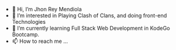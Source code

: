 - 👋 Hi, I’m Jhon Rey Mendiola
- 👀 I’m interested in Playing Clash of Clans, and doing front-end Technologies
- 🌱 I’m currently learning Full Stack Web Development in KodeGo Bootcamp.
- 📫 How to reach me ...

<!---
Jhon Rey Mendiola/AngPayas055 is a ✨ special ✨ repository because its `README.md` (this file) appears on your GitHub profile.
You can click the Preview link to take a look at your changes.
--->
